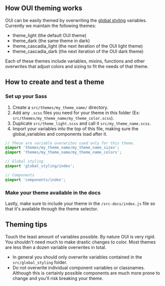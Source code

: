 ## How OUI theming works

OUI can be easily themed by overwriting the [global styling](https://github.com/elastic/eui/tree/master/src/global_styling)
variables. Currently we maintain the following themes:

* theme_light (the default OUI theme)
* theme_dark (the same theme in dark)
* theme_cascadia_light (the next iteration of the OUI light theme)
* theme_cascadia_dark (the next iteration of the OUI dark theme)

Each of these themes include variables,
mixins, functions and other overwrites that adjust colors and sizing to fit the
needs of that theme.

## How to create and test a theme

### Set up your Sass

1. Create a `src/themes/my_theme_name/` directory.
2. Add any `.scss` files you need for your theme in this folder (Ex: `src/themes/my_theme_name/my_theme_color.scss`).
3. Duplicate `src/theme_light.scss` and call it `src/my_theme_name.scss`.
4. Import your variables into the top of this file, making sure the global_variables and
components load after it.

```scss
// These are variable overwrites used only for this theme.
@import 'themes/my_theme_name/my_theme_name_sizes';
@import 'themes/my_theme_name/my_theme_name_colors';

// Global styling
@import 'global_styling/index';

// Components
@import 'components/index';
```

### Make your theme available in the docs

Lastly, make sure to include your theme in the `/src-docs/index.js` file so that it's available
through the theme selector.

## Theming tips

Touch the least amount of variables possible. By nature OUI is very rigid. You shouldn't need
much to make drastic changes to color. Most themes are less then a dozen variable overwrites in total.

* In general you should only overwrite variables contained in the `src/global_styling` folder.
* Do not overwrite individual component variables or classnames. Although this is certainly possible
components are much more prone to change and you'll risk breaking your theme.
